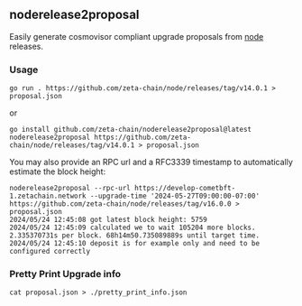 ## noderelease2proposal

Easily generate cosmovisor compliant upgrade proposals from [node](https://github.com/zeta-chain/node) releases.

### Usage

```
go run . https://github.com/zeta-chain/node/releases/tag/v14.0.1 > proposal.json
```

or

```
go install github.com/zeta-chain/noderelease2proposal@latest
noderelease2proposal https://github.com/zeta-chain/node/releases/tag/v14.0.1 > proposal.json
```

You may also provide an RPC url and a RFC3339 timestamp to automatically estimate the block height:

```
noderelease2proposal --rpc-url https://develop-cometbft-1.zetachain.network --upgrade-time '2024-05-27T09:00:00-07:00' https://github.com/zeta-chain/node/releases/tag/v16.0.0 > proposal.json
2024/05/24 12:45:08 got latest block height: 5759
2024/05/24 12:45:09 calculated we to wait 105204 more blocks. 2.335370731s per block. 68h14m50.735089889s until target time.
2024/05/24 12:45:10 deposit is for example only and need to be configured correctly
```

### Pretty Print Upgrade info

```
cat proposal.json > ./pretty_print_info.json
```